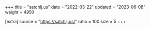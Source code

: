 +++
title = "satchlj.us"
date = "2022-03-22"
updated = "2023-06-08"
weight = 4950

[extra]
source = "https://satchlj.us/"
ratio = 100
size = 5
+++

